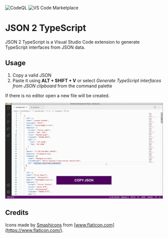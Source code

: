 ![CodeQL](https://github.com/michelefenu/json2typescript-vscode/workflows/CodeQL/badge.svg) 
 ![VS Code Marketplace](https://github.com/michelefenu/json2typescript-vscode/workflows/VS%20Code%20Marketplace/badge.svg)
# JSON 2 TypeScript

JSON 2 TypeScript is a Visual Studio Code extension to generate TypeScript interfaces from JSON data.

## Usage
1. Copy a valid JSON
2. Paste it using **ALT + SHIFT + V** or select *Generate TypeScript interfaces from JSON clipboard* from the command palette

If there is no editor open a new file will be created.

![json2typescript usage](https://github.com/michelefenu/json2typescript-vscode/blob/master/assets/json2interface-usage.gif?raw=true)

## Credits

Icons made by [Smashicons](https://www.flaticon.com/authors/smashicons) from [www.flaticon.com](https://www.flaticon.com/).

